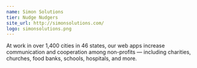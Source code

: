 ```yaml
---
name: Simon Solutions
tier: Nudge Nudgers
site_url: http://simonsolutions.com/
logo: simonsolutions.png
---
```


At work in over 1,400 cities in 46 states, our web apps increase communication and cooperation among non-profits — including charities, churches, food banks, schools, hospitals, and more.